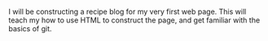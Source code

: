I will be constructing a recipe blog for my very first web page. This will teach my how to use HTML to construct the page, and get familiar with the basics of git.